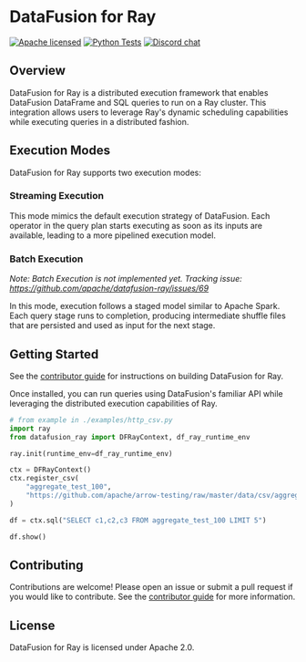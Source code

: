 <!---
  Licensed to the Apache Software Foundation (ASF) under one
  or more contributor license agreements.  See the NOTICE file
  distributed with this work for additional information
  regarding copyright ownership.  The ASF licenses this file
  to you under the Apache License, Version 2.0 (the
  "License"); you may not use this file except in compliance
  with the License.  You may obtain a copy of the License at

    http://www.apache.org/licenses/LICENSE-2.0

  Unless required by applicable law or agreed to in writing,
  software distributed under the License is distributed on an
  "AS IS" BASIS, WITHOUT WARRANTIES OR CONDITIONS OF ANY
  KIND, either express or implied.  See the License for the
  specific language governing permissions and limitations
  under the License.
-->

# DataFusion for Ray

[![Apache licensed][license-badge]][license-url]
[![Python Tests][actions-badge]][actions-url]
[![Discord chat][discord-badge]][discord-url]

[license-badge]: https://img.shields.io/badge/license-Apache%20v2-blue.svg
[license-url]: https://github.com/apache/datafusion-ray/blob/main/LICENSE.txt
[actions-badge]: https://github.com/apache/datafusion-ray/actions/workflows/main.yml/badge.svg
[actions-url]: https://github.com/apache/datafusion-ray/actions?query=branch%3Amain
[discord-badge]: https://img.shields.io/badge/Chat-Discord-purple
[discord-url]: https://discord.com/invite/Qw5gKqHxUM

## Overview

DataFusion for Ray is a distributed execution framework that enables DataFusion DataFrame and SQL queries to run on a
Ray cluster. This integration allows users to leverage Ray's dynamic scheduling capabilities while executing
queries in a distributed fashion.

## Execution Modes

DataFusion for Ray supports two execution modes:

### Streaming Execution

This mode mimics the default execution strategy of DataFusion. Each operator in the query plan starts executing
as soon as its inputs are available, leading to a more pipelined execution model.

### Batch Execution

_Note: Batch Execution is not implemented yet. Tracking issue: <https://github.com/apache/datafusion-ray/issues/69>_

In this mode, execution follows a staged model similar to Apache Spark. Each query stage runs to completion, producing
intermediate shuffle files that are persisted and used as input for the next stage.

## Getting Started

See the [contributor guide] for instructions on building DataFusion for Ray.

Once installed, you can run queries using DataFusion's familiar API while leveraging the distributed execution
capabilities of Ray.

```python
# from example in ./examples/http_csv.py
import ray
from datafusion_ray import DFRayContext, df_ray_runtime_env

ray.init(runtime_env=df_ray_runtime_env)

ctx = DFRayContext()
ctx.register_csv(
    "aggregate_test_100",
    "https://github.com/apache/arrow-testing/raw/master/data/csv/aggregate_test_100.csv",
)

df = ctx.sql("SELECT c1,c2,c3 FROM aggregate_test_100 LIMIT 5")

df.show()
```

## Contributing

Contributions are welcome! Please open an issue or submit a pull request if you would like to contribute. See the
[contributor guide] for more information.

## License

DataFusion for Ray is licensed under Apache 2.0.

[contributor guide]: docs/contributing.md
